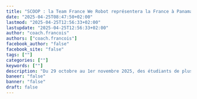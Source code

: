 ```yaml
---
title: "SCOOP : la Team France We Robot représentera la France à Panama au FGC 2025"
date: "2025-04-25T08:47:50+02:00"
lastmod: "2025-04-25T12:56:33+02:00"
lastupdate: "2025-04-25T12:56:33+02:00"
author: "coach.francois"
authors: ["coach.francois"]
facebook_author: "false"
facebook_site: "false"
tags: [""]
categories: [""]
keywords: [""]
description: "Du 29 octobre au 1er novembre 2025, des étudiants de plus de 190 pays se réuniront à Panama City, au Panama pour le FIRST Global Challenge"
baneer: "false"
banner: "false"
draft: false
---
```


